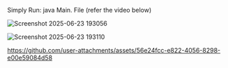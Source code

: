 Simply Run: java Main. File (refer the video below)

![Screenshot 2025-06-23 193056](https://github.com/user-attachments/assets/b1a8e8f7-cb07-4437-83af-e64ae4b793b9)

![Screenshot 2025-06-23 193110](https://github.com/user-attachments/assets/8d4ea47c-b1c9-49a1-af92-9e4a2ca70a5a)

https://github.com/user-attachments/assets/56e24fcc-e822-4056-8298-e00e59084d58


